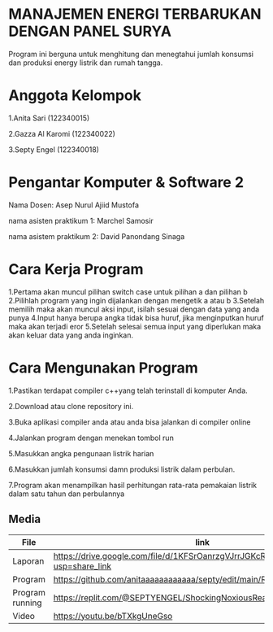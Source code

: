 # MANAJEMEN ENERGI TERBARUKAN DENGAN PANEL SURYA
Program ini berguna untuk menghitung dan menegtahui jumlah konsumsi dan produksi energy listrik dan rumah tangga.

# Anggota Kelompok
1.Anita Sari (122340015)

2.Gazza Al Karomi (122340022)

3.Septy Engel (122340018)

# Pengantar Komputer & Software 2
Nama Dosen: Asep Nurul Ajiid Mustofa

nama asisten praktikum 1: Marchel Samosir

nama asistem praktikum 2: David Panondang Sinaga

# Cara Kerja Program
1.Pertama akan muncul pilihan switch case untuk pilihan a dan pilihan b
2.Pilihlah program yang ingin dijalankan dengan mengetik a atau b
3.Setelah memilih maka akan muncul aksi input, isilah sesuai dengan data yang anda punya
4.Input hanya berupa angka tidak bisa huruf, jika menginputkan huruf maka akan terjadi eror
5.Setelah selesai semua input yang diperlukan maka akan keluar data yang anda inginkan.

# Cara Mengunakan Program
1.Pastikan terdapat compiler c++yang telah terinstall di komputer Anda.

2.Download atau clone repository ini.

3.Buka aplikasi compiler anda atau anda bisa jalankan di compiler online

4.Jalankan program dengan menekan tombol run

5.Masukkan angka pengunaan listrik harian

6.Masukkan jumlah konsumsi damn produksi listrik dalam perbulan.

7.Program akan menampilkan hasil perhitungan rata-rata pemakaian listrik dalam satu tahun dan perbulannya

## Media
| File |      link     |
| ------ | ------ |
| Laporan | https://drive.google.com/file/d/1KFSrOanrzgVJrrJGKcROtELE7fFjKw_m/view?usp=share_link |
| Program | https://github.com/anitaaaaaaaaaaaa/septy/edit/main/README.md |
| Program running | https://replit.com/@SEPTYENGEL/ShockingNoxiousReality |
| Video | https://youtu.be/bTXkgUneGso  |

